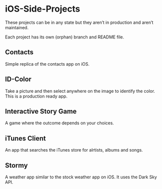 # iOS-Side-Projects
These projects can be in any state but they aren’t in production and aren’t maintained.

Each project has its own (orphan) branch and README file.

## Contacts
Simple replica of the contacts app on iOS.

## ID-Color
Take a picture and then select anywhere on the image to identify the color. This is a production ready app.

## Interactive Story Game
A game where the outcome depends on your choices.

## iTunes Client
An app that searches the iTunes store for alrtists, albums and songs.

## Stormy
A weather app similar to the stock weather app on iOS. It uses the Dark Sky API.
